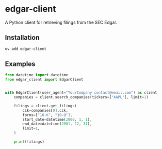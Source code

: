 # edgar-client

A Python client for retrieving filings from the SEC Edgar.

## Installation

```bash
uv add edgar-client
```

## Examples

```python
from datetime import datetime
from edgar_client import EdgarClient


with EdgarClient(user_agent="YourCompany contact@email.com") as client:
    companies = client.search_companies(tickers=["AAPL"], limit=1)

    filings = client.get_filings(
        cik=companies[0].cik,
        forms=["10-K", "10-Q"],
        start_date=datetime(2000, 1, 1),
        end_date=datetime(2001, 12, 31),
        limit=1,
    )

    print(filings)
```
